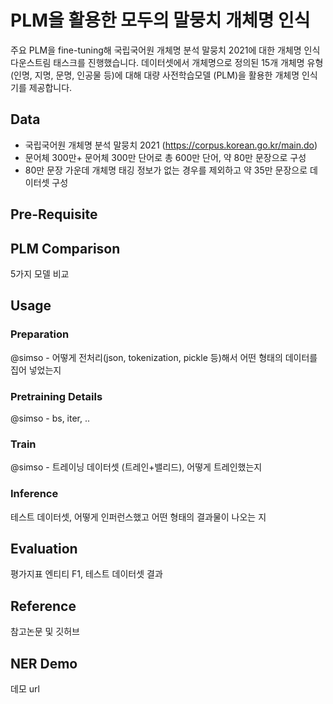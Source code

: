 # PLM을 활용한 모두의 말뭉치 개체명 인식

주요 PLM을 fine-tuning해 국립국어원 개체명 분석 말뭉치 2021에 대한 개체명 인식 다운스트림 태스크를 진행했습니다. 데이터셋에서 개체명으로 정의된 15개 개체명 유형 (인명, 지명, 문명, 인공물 등)에 대해 대량 사전학습모델 (PLM)을 활용한 개체명 인식기를 제공합니다. 

## Data

- 국립국어원  개체명  분석  말뭉치 2021 (https://corpus.korean.go.kr/main.do)
- 문어체 300만+ 문어체 300만 단어로 총 600만 단어, 약 80만 문장으로 구성
- 80만 문장 가운데 개체명 태깅 정보가 없는 경우를 제외하고 약 35만 문장으로 데이터셋 구성

## Pre-Requisite

## PLM Comparison
5가지 모델 비교

## Usage

### Preparation
@simso - 어떻게 전처리(json, tokenization, pickle 등)해서 어떤 형태의 데이터를 집어 넣었는지

### Pretraining Details
@simso - bs, iter, ..

### Train
@simso - 트레이닝 데이터셋 (트레인+밸리드), 어떻게 트레인했는지

### Inference
테스트 데이터셋, 어떻게 인퍼런스했고 어떤 형태의 결과물이 나오는 지

## Evaluation
평가지표 엔티티 F1, 테스트 데이터셋 결과

## Reference
참고논문 및 깃허브 

## NER Demo
데모 url
